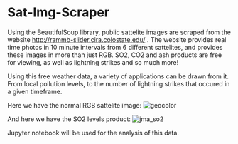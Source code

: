 # Sat-Img-Scraper
Using the BeautifulSoup library, public sattelite images are scraped from the website http://rammb-slider.cira.colostate.edu/ .
The website provides real time photos in 10 minute intervals from 6 different sattelites, and provides these images in  more than just RGB. SO2, CO2 and ash products are free for viewing, as well as
lightning strikes and so much more!

Using this free weather data, a variety of applications can be drawn from it. From local pollution levels, to the number of lightning strikes that occured in a given timeframe.

Here we have the normal RGB sattelite image:
  ![geocolor](https://github.com/SamuelHathcock/Web-Scraper/blob/master/assets/geo_color.png) 

And here we have the SO2 levels product:
  ![jma_so2](https://github.com/SamuelHathcock/Web-Scraper/blob/master/assets/jma_so2.png)

Jupyter notebook will be used for the analysis of this data.
